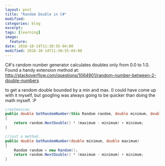 ```yaml
---
layout: post
title: "Random Double in C#"
modified:
categories: blog
excerpt:
tags: [learning]
image:
  feature:
date: 2016-10-14T11:30:55-04:00
modified: 2016-10-14T11:30:55-04:00
---
```


C#'s random number generator calculates doubles only from 0.0 to 1.0. Found a handy extension method at: 
http://stackoverflow.com/questions/1064901/random-number-between-2-double-numbers

to get a random double bounded by a min and max. (I could have come up with it myself, but googling was always going to be quicker than doing the math myself. :P

```csharp
//extension
public double GetRandomNumber(this Random random, double minimum, double maximum)
{
    return random.NextDouble() * (maximum - minimum) + minimum;
}

//just a method.
public double GetRandomNumber(double minimum, double maximum)
{ 
    Random random = new Random();
    return random.NextDouble() * (maximum - minimum) + minimum;
}
```
